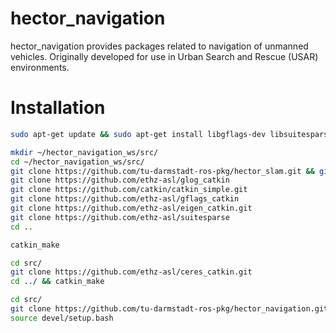 # hector_navigation
hector_navigation provides packages related to navigation of unmanned vehicles.
Originally developed for use in Urban Search and Rescue (USAR) environments.

# Installation
```bash
sudo apt-get update && sudo apt-get install libgflags-dev libsuitesparse-dev

mkdir ~/hector_navigation_ws/src/
cd ~/hector_navigation_ws/src/
git clone https://github.com/tu-darmstadt-ros-pkg/hector_slam.git && git checkout noetic-devel
git clone https://github.com/ethz-asl/glog_catkin
git clone https://github.com/catkin/catkin_simple.git
git clone https://github.com/ethz-asl/gflags_catkin
git clone https://github.com/ethz-asl/eigen_catkin.git
git clone https://github.com/ethz-asl/suitesparse
cd ..

catkin_make

cd src/
git clone https://github.com/ethz-asl/ceres_catkin.git
cd ../ && catkin_make

cd src/
git clone https://github.com/tu-darmstadt-ros-pkg/hector_navigation.git && cd ../ && catkin_make
source devel/setup.bash
```
